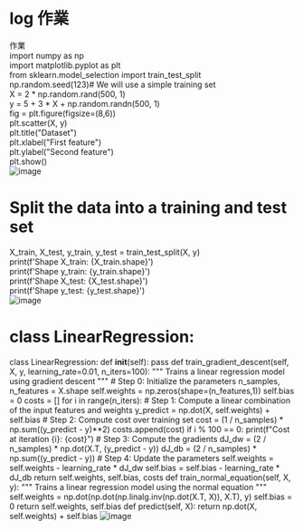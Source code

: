 # log 作業  
作業  
import numpy as np  
import matplotlib.pyplot as plt  
from sklearn.model_selection import train_test_split  
np.random.seed(123)# We will use a simple training set  
X = 2 * np.random.rand(500, 1)  
y = 5 + 3 * X + np.random.randn(500, 1)  
fig = plt.figure(figsize=(8,6))  
plt.scatter(X, y)  
plt.title("Dataset")  
plt.xlabel("First feature")  
plt.ylabel("Second feature")   
plt.show()  
  ![image](https://github.com/SuWeizhe1124/3-19/blob/master/HJJPG.JPG) 
# Split the data into a training and test set  
X_train, X_test, y_train, y_test = train_test_split(X, y)  
print(f'Shape X_train: {X_train.shape}')   
print(f'Shape y_train: {y_train.shape}')  
print(f'Shape X_test: {X_test.shape}')  
print(f'Shape y_test: {y_test.shape}')   
   ![image](https://github.com/SuWeizhe1124/3-19/blob/master/BD.JPG)  
#  class LinearRegression:
class LinearRegression:
    def __init__(self):
        pass
    def train_gradient_descent(self, X, y, learning_rate=0.01, n_iters=100):
        """
        Trains a linear regression model using gradient descent
        """
        # Step 0: Initialize the parameters
        n_samples, n_features = X.shape
        self.weights = np.zeros(shape=(n_features,1))
        self.bias = 0
        costs = []
        for i in range(n_iters):
            # Step 1: Compute a linear combination of the input features and weights
            y_predict = np.dot(X, self.weights) + self.bias
            # Step 2: Compute cost over training set
            cost = (1 / n_samples) * np.sum((y_predict - y)**2)
            costs.append(cost)
            if i % 100 == 0:
                print(f"Cost at iteration {i}: {cost}")
            # Step 3: Compute the gradients
            dJ_dw = (2 / n_samples) * np.dot(X.T, (y_predict - y))
            dJ_db = (2 / n_samples) * np.sum((y_predict - y)) 
            # Step 4: Update the parameters
            self.weights = self.weights - learning_rate * dJ_dw
            self.bias = self.bias - learning_rate * dJ_db
        return self.weights, self.bias, costs
    def train_normal_equation(self, X, y):
        """
        Trains a linear regression model using the normal equation
        """
        self.weights = np.dot(np.dot(np.linalg.inv(np.dot(X.T, X)), X.T), y)
        self.bias = 0
        return self.weights, self.bias
    def predict(self, X):
        return np.dot(X, self.weights) + self.bias
  ![image](https://github.com/SuWeizhe1124/3-19/blob/master/擷取6.JPG) 
